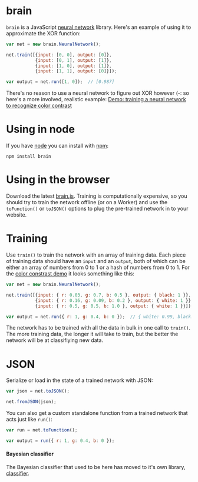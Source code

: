 # brain
`brain` is a JavaScript [neural network](http://en.wikipedia.org/wiki/Artificial_neural_network) library. Here's an example of using it to approximate the XOR function:

```javascript
var net = new brain.NeuralNetwork();

net.train([{input: [0, 0], output: [0]},
           {input: [0, 1], output: [1]},
           {input: [1, 0], output: [1]},
           {input: [1, 1], output: [0]}]);

var output = net.run([1, 0]);  // [0.987]
```

There's no reason to use a neural network to figure out XOR however (-: so here's a more involved, realistic example:
[Demo: training a neural network to recognize color contrast](http://harthur.github.com/brain/examples/blackorwhite.html)

# Using in node
If you have [node](http://nodejs.org/) you can install with [npm](http://github.com/isaacs/npm):

	npm install brain

# Using in the browser
Download the latest [brain.js](http://github.com/harthur/brain/downloads). Training is computationally expensive, so you should try to train the network offline (or on a Worker) and use the `toFunction()` or `toJSON()` options to plug the pre-trained network in to your website.

# Training
Use `train()` to train the network with an array of training data. Each piece of training data should have an `input` and an `output`, both of which can be either an array of numbers from 0 to 1 or a hash of numbers from 0 to 1. For the [color constrast demo](http://harthur.github.com/brain/examples/blackorwhite.html) it looks something like this:

```javascript
var net = new brain.NeuralNetwork();

net.train([{input: { r: 0.03, g: 0.7, b: 0.5 }, output: { black: 1 }},
           {input: { r: 0.16, g: 0.09, b: 0.2 }, output: { white: 1 }},
           {input: { r: 0.5, g: 0.5, b: 1.0 }, output: { white: 1 }}]);

var output = net.run({ r: 1, g: 0.4, b: 0 });  // { white: 0.99, black: 0.002 }
```

The network has to be trained with all the data in bulk in one call to `train()`. The more training data, the longer it will take to train, but the better the network will be at classifiying new data.

# JSON
Serialize or load in the state of a trained network with JSON:

```javascript
var json = net.toJSON();

net.fromJSON(json);
```

You can also get a custom standalone function from a trained network that acts just like `run()`:

```javascript
var run = net.toFunction();

var output = run({ r: 1, g: 0.4, b: 0 });
```

#### Bayesian classifier

The Bayesian classifier that used to be here has moved to it's own library, [classifier](https://github.com/harthur/classifier).
